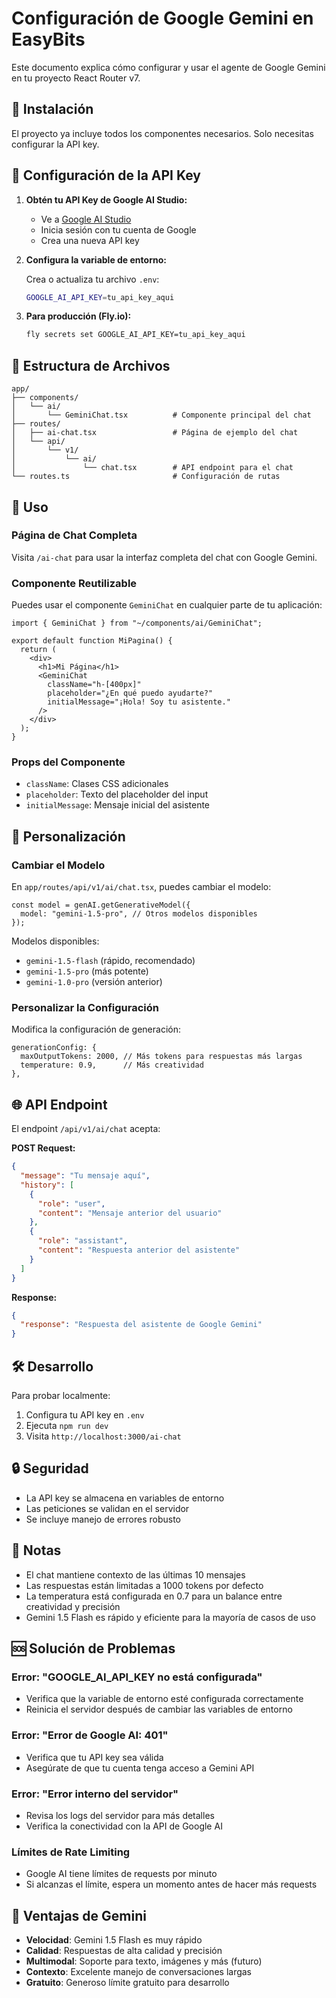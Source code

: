 # Configuración de Google Gemini en EasyBits

Este documento explica cómo configurar y usar el agente de Google Gemini en tu proyecto React Router v7.

## 🚀 Instalación

El proyecto ya incluye todos los componentes necesarios. Solo necesitas configurar la API key.

## 🔑 Configuración de la API Key

1. **Obtén tu API Key de Google AI Studio:**

   - Ve a [Google AI Studio](https://makersuite.google.com/app/apikey)
   - Inicia sesión con tu cuenta de Google
   - Crea una nueva API key

2. **Configura la variable de entorno:**

   Crea o actualiza tu archivo `.env`:

   ```bash
   GOOGLE_AI_API_KEY=tu_api_key_aqui
   ```

3. **Para producción (Fly.io):**
   ```bash
   fly secrets set GOOGLE_AI_API_KEY=tu_api_key_aqui
   ```

## 📁 Estructura de Archivos

```
app/
├── components/
│   └── ai/
│       └── GeminiChat.tsx          # Componente principal del chat
├── routes/
│   ├── ai-chat.tsx                 # Página de ejemplo del chat
│   └── api/
│       └── v1/
│           └── ai/
│               └── chat.tsx        # API endpoint para el chat
└── routes.ts                       # Configuración de rutas
```

## 🎯 Uso

### Página de Chat Completa

Visita `/ai-chat` para usar la interfaz completa del chat con Google Gemini.

### Componente Reutilizable

Puedes usar el componente `GeminiChat` en cualquier parte de tu aplicación:

```tsx
import { GeminiChat } from "~/components/ai/GeminiChat";

export default function MiPagina() {
  return (
    <div>
      <h1>Mi Página</h1>
      <GeminiChat
        className="h-[400px]"
        placeholder="¿En qué puedo ayudarte?"
        initialMessage="¡Hola! Soy tu asistente."
      />
    </div>
  );
}
```

### Props del Componente

- `className`: Clases CSS adicionales
- `placeholder`: Texto del placeholder del input
- `initialMessage`: Mensaje inicial del asistente

## 🔧 Personalización

### Cambiar el Modelo

En `app/routes/api/v1/ai/chat.tsx`, puedes cambiar el modelo:

```tsx
const model = genAI.getGenerativeModel({
  model: "gemini-1.5-pro", // Otros modelos disponibles
});
```

Modelos disponibles:

- `gemini-1.5-flash` (rápido, recomendado)
- `gemini-1.5-pro` (más potente)
- `gemini-1.0-pro` (versión anterior)

### Personalizar la Configuración

Modifica la configuración de generación:

```tsx
generationConfig: {
  maxOutputTokens: 2000, // Más tokens para respuestas más largas
  temperature: 0.9,      // Más creatividad
},
```

## 🌐 API Endpoint

El endpoint `/api/v1/ai/chat` acepta:

**POST Request:**

```json
{
  "message": "Tu mensaje aquí",
  "history": [
    {
      "role": "user",
      "content": "Mensaje anterior del usuario"
    },
    {
      "role": "assistant",
      "content": "Respuesta anterior del asistente"
    }
  ]
}
```

**Response:**

```json
{
  "response": "Respuesta del asistente de Google Gemini"
}
```

## 🛠️ Desarrollo

Para probar localmente:

1. Configura tu API key en `.env`
2. Ejecuta `npm run dev`
3. Visita `http://localhost:3000/ai-chat`

## 🔒 Seguridad

- La API key se almacena en variables de entorno
- Las peticiones se validan en el servidor
- Se incluye manejo de errores robusto

## 📝 Notas

- El chat mantiene contexto de las últimas 10 mensajes
- Las respuestas están limitadas a 1000 tokens por defecto
- La temperatura está configurada en 0.7 para un balance entre creatividad y precisión
- Gemini 1.5 Flash es rápido y eficiente para la mayoría de casos de uso

## 🆘 Solución de Problemas

### Error: "GOOGLE_AI_API_KEY no está configurada"

- Verifica que la variable de entorno esté configurada correctamente
- Reinicia el servidor después de cambiar las variables de entorno

### Error: "Error de Google AI: 401"

- Verifica que tu API key sea válida
- Asegúrate de que tu cuenta tenga acceso a Gemini API

### Error: "Error interno del servidor"

- Revisa los logs del servidor para más detalles
- Verifica la conectividad con la API de Google AI

### Límites de Rate Limiting

- Google AI tiene límites de requests por minuto
- Si alcanzas el límite, espera un momento antes de hacer más requests

## 🚀 Ventajas de Gemini

- **Velocidad**: Gemini 1.5 Flash es muy rápido
- **Calidad**: Respuestas de alta calidad y precisión
- **Multimodal**: Soporte para texto, imágenes y más (futuro)
- **Contexto**: Excelente manejo de conversaciones largas
- **Gratuito**: Generoso límite gratuito para desarrollo
